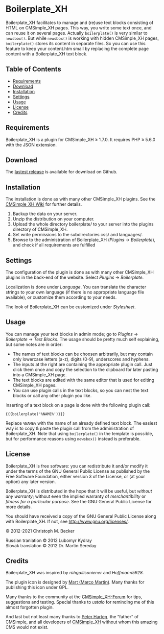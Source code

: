 # Boilerplate\_XH

Boilerplate\_XH facilitates to manage and (re)use
text blocks consisting of HTML on CMSimple\_XH pages. This way, you write some
text once, and can reuse it on several pages. Actually `boilerplate()` is very
similar to `newsbox()`. But while `newsbox()` is working with hidden CMSimple\_XH pages,
`boilerplate()` stores its content in separate files. So you can use this feature
to keep your content.htm small by replacing the complete page content with a
Boilerplate\_XH text block.

## Table of Contents

- [Requirements](#requirements)
- [Download](#download)
- [Installation](#installation)
- [Settings](#settings)
- [Usage](#usage)
- [License](#license)
- [Credits](#credits)

## Requirements

Boilerplate\_XH is a plugin for CMSimple\_XH ≥ 1.7.0.
It requires PHP ≥ 5.6.0 with the JSON extension.

## Download

The [lastest release](https://github.com/cmb69/boilerplate_xh/releases/latest) is available for download on Github.

## Installation

The installation is done as with many other CMSimple\_XH plugins. See the
[CMSimple\_XH Wiki](https://wiki.cmsimple-xh.org/doku.php/installation#plugins)
for further details.

1. Backup the data on your server.
2. Unzip the distribution on your computer.
3. Upload the whole directory boilerplate/ to your server into the plugins directory of CMSimple\_XH.
4. Set write permissions to the subdirectories css/ and languages/.
5. Browse to the administration of Boilerplate\_XH (*Plugins* → *Boilerplate*),
   and check if all requirements are fulfilled

## Settings

The configuration of the plugin is done as with many other CMSimple\_XH plugins in
the back-end of the website. Select *Plugins* → *Boilerplate*.

Localization is done under *Language*. You can translate the character
strings to your own language (if there is no appropriate language file
available), or customize them according to your needs.

The look of Boilerplate\_XH can be customized under *Stylesheet*.

## Usage

You can manage your text blocks in admin mode; go to *Plugins* →
*Boilerplate* → *Text Blocks*. The usage should be pretty much self explaining,
but some notes are in order:

- The names of text blocks can be choosen arbitrarily, but may contain only
  lowercase letters (a-z), digits (0-9), underscores and hyphens.
- The inputs at the right are containing the appropriate plugin call. Just
  click them once and copy the selection to the clipboard for later pasting into a
  CMSimple\_XH page.
- The text blocks are edited with the same
  editor that is used for editing CMSimple\_XH pages.
- You can use plugin calls in the text blocks, so you
  can nest the text blocks or call any other plugin you like.

Inserting of a text block on a page is done with the following plugin
call:

    {{{boilerplate('%NAME%')}}}

Replace `%NAME%` with the name of an already defined text block. The easiest way
is to copy & paste the plugin call from the administration of Boilerplate\_XH.
Note that using `boilerplate()` in the template is possible, but for
performance reasons using `newsbox()` instead is preferable.

## License

Boilerplate\_XH is free software: you can redistribute it and/or modify
it under the terms of the GNU General Public License as published by
the Free Software Foundation, either version 3 of the License, or
(at your option) any later version.

Boilerplate\_XH is distributed in the hope that it will be useful,
but *without any warranty*; without even the implied warranty of
*merchantibility* or *fitness for a particular purpose*. See the
GNU General Public License for more details.

You should have received a copy of the GNU General Public License
along with Boilerplate\_XH.  If not, see http://www.gnu.org/licenses/.

© 2012-2021 Christoph M. Becker

Russian tranlation © 2012 Lubomyr Kydray  
Slovak translation © 2012 Dr. Martin Sereday

## Credits

Boilerplate\_XH was inspired by *rühgallisaniener* and *Hoffmann5928*.

The plugin icon is designed by [Mart (Marco Martin)](http://www.notmart.org/).
Many thanks for publishing this icon under GPL.

Many thanks to the community at the [CMSimple\_XH-Forum](http://www.cmsimpleforum.com/)
for tips, suggestions and testing.
Special thanks to *ustalo* for reminding me of this almost forgotten plugin.

And last but not least many thanks to [Peter Harteg](http://www.harteg.dk/),
the “father” of CMSimple, and all developers of [CMSimple\_XH](http://www.cmsimple-xh.org/)
without whom this amazing CMS would not exist.
